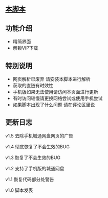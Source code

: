 ##  [本脚本](https://greasyfork.org/zh-CN/scripts/443476)

## 功能介绍

- 精简界面
- 解锁VIP下载

## 特别说明

- 网页解析已废弃 请安装本脚本进行解析
- 获取的直链有时效性
- 手机版如果无法使用请访问本页面进行更新
- 有时访问较慢请更换网络尝试或使用手机尝试
- 如果脚本出现了什么问题 请在评论区里说

## 更新日志

v1.5 去除手机城通网盘网页的广告

v1.4 彻底恢复了不会生效的BUG

v1.3 恢复了不会生效的BUG

v1.2 支持了手机版的城通网盘

v1.1 恢复代码部分处警告

v1.0 脚本发表
